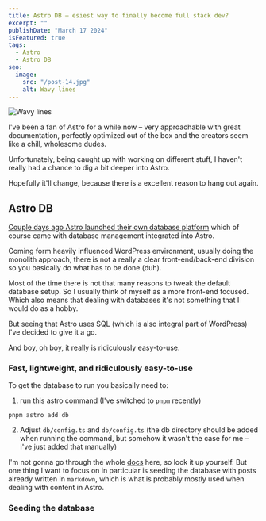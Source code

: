 ```yaml
---
title: Astro DB – esiest way to finally become full stack dev?
excerpt: ""
publishDate: "March 17 2024"
isFeatured: true
tags:
  - Astro
  - Astro DB
seo:
  image:
    src: "/post-14.jpg"
    alt: Wavy lines
---
```


![Wavy lines](/post-14.jpg)

I've been a fan of Astro for a while now – very approachable with great documentation, perfectly optimized out of the box and the creators seem like a chill, wholesome dudes.

Unfortunately, being caught up with working on different stuff, I haven't really had a chance to dig a bit deeper into Astro.

Hopefully it'll change, because there is a excellent reason to hang out again.

## Astro DB

[Couple days ago Astro launched their own database platform](https://astro.build/blog/astro-db/) which of course came with database management integrated into Astro.

Coming form heavily influenced WordPress environment, usually doing the monolith approach, there is not a really a clear front-end/back-end division so you basically do what has to be done (duh).

Most of the time there is not that many reasons to tweak the default database setup. So I usually think of myself as a more front-end focused. Which also means that dealing with databases it's not something that I would do as a hobby.

But seeing that Astro uses SQL (which is also integral part of WordPress) I've decided to give it a go.

And boy, oh boy, it really is ridiculously easy-to-use.

### Fast, lightweight, and ridiculously easy-to-use

To get the database to run you basically need to:

1. run this astro command (I've switched to `pnpm` recently)

```
pnpm astro add db
```

2. Adjust `db/config.ts` and `db/config.ts` (the db directory should be added when running the command, but somehow it wasn't the case for me – I've just added that manually)

I'm not gonna go through the whole [docs](https://docs.astro.build/en/guides/astro-db/) here, so look it up yourself. But one thing I want to focus on in particular is seeding the database with posts already written in `markdown`, which is what is probably mostly used when dealing with content in Astro.

### Seeding the database
